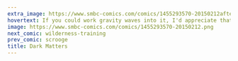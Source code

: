 ```yaml
---
extra_image: https://www.smbc-comics.com/comics/1455293570-20150212after.png
hovertext: If you could work gravity waves into it, I'd appreciate that.
image: https://www.smbc-comics.com/comics/1455293570-20150212.png
next_comic: wilderness-training
prev_comic: scrooge
title: Dark Matters
---
```


